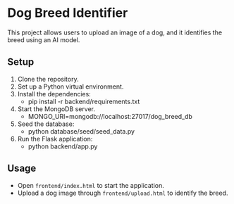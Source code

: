 # Dog Breed Identifier

This project allows users to upload an image of a dog, and it identifies the breed using an AI model.

## Setup

1. Clone the repository.
2. Set up a Python virtual environment.
3. Install the dependencies:
    - pip install -r backend/requirements.txt
4. Start the MongoDB server.
    - MONGO_URI=mongodb://localhost:27017/dog_breed_db
5. Seed the database:
    - python database/seed/seed_data.py
6. Run the Flask application:
    - python backend/app.py


## Usage

- Open `frontend/index.html` to start the application.
- Upload a dog image through `frontend/upload.html` to identify the breed.
